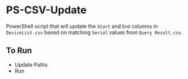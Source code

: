 # PS-CSV-Update 

PowerShell script that will update the `Start` and `End` columns in `DeviceList.csv` based on matching `Serial` values from `Query Result.csv`.

## To Run 

- Update Paths
- Run 
